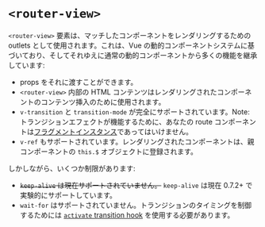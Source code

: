 # `<router-view>`

`<router-view>` 要素は、マッチしたコンポーネントをレンダリングするための outlets として使用されます。これは、Vue の動的コンポーネントシステムに基づいており、そしてそれゆえに通常の動的コンポーネントから多くの機能を継承しています:

- props をそれに渡すことができます。
- `<router-view>` 内部の HTML コンテンツはレンダリングされたコンポーネントのコンテンツ挿入のために使用されます。
- `v-transition` と `transition-mode` が完全にサポートされています。Note: トランジションエフェクトが機能するために、あなたの route コンポーネントは[フラグメントインスタンス](http://vuejs.org/guide/best-practices.html#Fragment_Instance)であってはいけません。
- `v-ref` もサポートされています。レンダリングされたコンポーネントは、親コンポーネントの `this.$` オブジェクトに登録されます。

しかしながら、いくつか制限があります:

- ~~`keep-alive` は現在サポートされていません。~~ `keep-alive` は現在 0.7.2+ で実験的にサポートしています。
- `wait-for` はサポートされていません。トランジションのタイミングを制御するためには [`activate` transition hook](pipeline/activate.html) を使用する必要があります。
